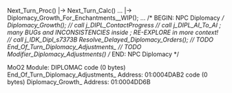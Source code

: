 


Next_Turn_Proc()
    |-> Next_Turn_Calc()
        ...
        |-> Diplomacy_Growth_For_Enchantments__WIP();
        ...
        /*
            BEGIN:  NPC Diplomacy
        */
        Diplomacy_Growth();
        // call    j_DIPL_ContactProgress
        // call    j_DIPL_AI_To_AI                 ; many BUGs and INCONSISTENCIES inside ; RE-EXPLORE in more context!
        // call    j_IDK_Dipl_s7373B
        Resolve_Delayed_Diplomacy_Orders();
        // TODO  End_Of_Turn_Diplomacy_Adjustments_
        // TODO  Modifier_Diplomacy_Adjustments()
        /*
            END:  NPC Diplomacy
        */



MoO2
Module: DIPLOMAC
    code (0 bytes) End_Of_Turn_Diplomacy_Adjustments_
        Address: 01:0004DAB2
    code (0 bytes) Diplomacy_Growth_
        Address: 01:0004DD6B
